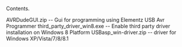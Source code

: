 Contents.

AVRDudeGUI.zip -- Gui for programming using Elementz USB Avr Programmer
third_party_driver_win8.exe -- Enable third party driver installation on Windows 8 Platform
USBasp_win-driver.zip --  driver for Windows XP/Vista/7/8/8.1